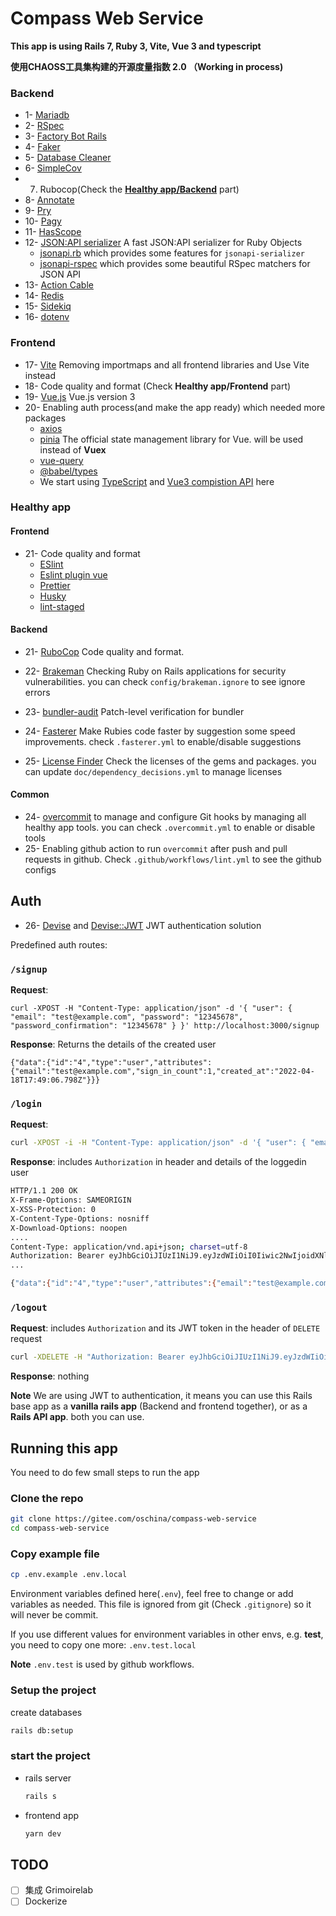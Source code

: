 # Compass Web Service

**This app is using Rails 7, Ruby 3, Vite, Vue 3 and typescript**

**使用CHAOSS工具集构建的开源度量指数 2.0 （Working in process)**

### Backend

- 1- [Mariadb](https://mariadb.org/)
- 2- [RSpec](https://github.com/rspec/rspec-metagem)
- 3- [Factory Bot Rails](https://github.com/thoughtbot/factory_bot_rails)
- 4- [Faker](https://github.com/faker-ruby/faker)
- 5- [Database Cleaner](https://github.com/DatabaseCleaner/database_cleaner)
- 6- [SimpleCov](https://github.com/simplecov-ruby/simplecov)
- 7. Rubocop(Check the [**Healthy app/Backend**](#healthy-app) part)
- 8- [Annotate](https://github.com/ctran/annotate_models)
- 9- [Pry](https://github.com/pry/pry)
- 10- [Pagy](https://github.com/ddnexus/pagy)
- 11- [HasScope](https://github.com/heartcombo/has_scope)
- 12- [JSON:API serializer](https://github.com/jsonapi-serializer/jsonapi-serializer) A fast JSON:API serializer for Ruby Objects
  - [jsonapi.rb](https://github.com/stas/jsonapi.rb) which provides some features for `jsonapi-serializer`
  - [jsonapi-rspec](https://github.com/jsonapi-rb/jsonapi-rspec) which provides some beautiful RSpec matchers for JSON API
- 13- [Action Cable](https://guides.rubyonrails.org/action_cable_overview.html)
- 14- [Redis](https://redis.io/)
- 15- [Sidekiq](https://github.com/mperham/sidekiq)
- 16- [dotenv](https://github.com/bkeepers/dotenv)

### Frontend

- 17- [Vite](https://github.com/ElMassimo/vite_ruby) Removing importmaps and all frontend libraries and Use Vite instead
- 18- Code quality and format (Check **Healthy app/Frontend** part)
- 19- [Vue.js](https://vuejs.org/) Vue.js version 3
- 20- Enabling auth process(and make the app ready) which needed more packages
  - [axios](https://www.npmjs.com/package/axios)
  - [pinia](https://pinia.vuejs.org/introduction.html) The official state management library for Vue. will be used instead of **Vuex**
  - [vue-query](https://www.npmjs.com/package/vue-query)
  - [@babel/types](https://babeljs.io/docs/en/babel-types)
  - We start using [TypeScript](https://www.typescriptlang.org/) and [Vue3 compistion API](https://vuejs.org/guide/extras/composition-api-faq.html) here

### Healthy app

#### Frontend

- 21- Code quality and format
  - [ESlint](https://eslint.org/)
  - [Eslint plugin vue](https://eslint.vuejs.org/rules/)
  - [Prettier](https://prettier.io/)
  - [Husky](https://typicode.github.io/husky/#/)
  - [lint-staged](https://github.com/okonet/lint-staged)

#### Backend

- 21- [RuboCop](https://github.com/rubocop/rubocop) Code quality and format.

- 22- [Brakeman](https://github.com/presidentbeef/brakeman) Checking Ruby on Rails applications for security vulnerabilities. you can check `config/brakeman.ignore` to see ignore errors
- 23- [bundler-audit](https://github.com/rubysec/bundler-audit) Patch-level verification for bundler
- 24- [Fasterer](https://github.com/DamirSvrtan/fasterer) Make Rubies code faster by suggestion some speed improvements. check `.fasterer.yml` to enable/disable suggestions
- 25- [License Finder](https://github.com/pivotal/LicenseFinder) Check the licenses of the gems and packages. you can update `doc/dependency_decisions.yml` to manage licenses

#### Common

- 24- [overcommit](https://github.com/sds/overcommit) to manage and configure Git hooks by managing all healthy app tools. you can check `.overcommit.yml` to enable or disable tools
- 25- Enabling github action to run `overcommit` after push and pull requests in github. Check `.github/workflows/lint.yml` to see the github configs

## Auth

- 26- [Devise](https://github.com/heartcombo/devise) and [Devise::JWT](https://github.com/waiting-for-dev/devise-jwt) JWT authentication solution

Predefined auth routes:

### `/signup`

**Request**:

```
curl -XPOST -H "Content-Type: application/json" -d '{ "user": { "email": "test@example.com", "password": "12345678", "password_confirmation": "12345678" } }' http://localhost:3000/signup
```

**Response**: Returns the details of the created user

```
{"data":{"id":"4","type":"user","attributes":{"email":"test@example.com","sign_in_count":1,"created_at":"2022-04-18T17:49:06.798Z"}}}
```

### `/login`

**Request**:

```bash
curl -XPOST -i -H "Content-Type: application/json" -d '{ "user": { "email": "test@example.com", "password": "12345678" } }' http://localhost:3000/login
```

**Response**: includes `Authorization` in header and details of the loggedin user

```bash
HTTP/1.1 200 OK
X-Frame-Options: SAMEORIGIN
X-XSS-Protection: 0
X-Content-Type-Options: nosniff
X-Download-Options: noopen
....
Content-Type: application/vnd.api+json; charset=utf-8
Authorization: Bearer eyJhbGciOiJIUzI1NiJ9.eyJzdWIiOiI0Iiwic2NwIjoidXNlciIsImF1ZCI6bnVsbCwiaWF0IjoxNjUwMzA0MjU3LCJleHAiOjE2NTAzOTA2NTcsImp0aSI6IjM4ZmI4ZGIyLWVlMjgtNDg2Yy05YjE5LTA2NWVmYmQ0ZGE4MCJ9.p8766vPrhiGpPyV2FdShw1ljBx2Os3D1oE_rPjjAYrY
...

{"data":{"id":"4","type":"user","attributes":{"email":"test@example.com","sign_in_count":2,"created_at":"2022-04-18T17:49:06.798Z"}}}
```

### `/logout`

**Request**: includes `Authorization` and its JWT token in the header of `DELETE` request

```bash
curl -XDELETE -H "Authorization: Bearer eyJhbGciOiJIUzI1NiJ9.eyJzdWIiOiI0Iiwic2NwIjoidXNlciIsImF1ZCI6bnVsbCwiaWF0IjoxNjUwMzA0MjU3LCJleHAiOjE2NTAzOTA2NTcsImp0aSI6IjM4ZmI4ZGIyLWVlMjgtNDg2Yy05YjE5LTA2NWVmYmQ0ZGE4MCJ9.p8766vPrhiGpPyV2FdShw1ljBx2Os3D1oE_rPjjAYrY" -H "Content-Type: application/json" http://localhost:3000/logout
```

**Response**: nothing

**Note** We are using JWT to authentication, it means you can use this Rails base app as a **vanilla rails app** (Backend and frontend together), or as a **Rails API app**. both you can use.

## Running this app

You need to do few small steps to run the app

### Clone the repo

```sh
git clone https://gitee.com/oschina/compass-web-service
cd compass-web-service
```

### Copy example file

```sh
cp .env.example .env.local
```

Environment variables defined here(`.env`), feel free to change or add variables as needed.
This file is ignored from git (Check `.gitignore`) so it will never be commit.

If you use different values for environment variables in other envs, e.g. **test**, you need to copy one more: `.env.test.local`

**Note** `.env.test` is used by github workflows.

### Setup the project

create databases

```sh
rails db:setup
```

### start the project

- rails server

  ```sh
  rails s
  ```

- frontend app

  ```sh
  yarn dev
  ```

## TODO

- [ ] 集成 Grimoirelab
- [ ] Dockerize
